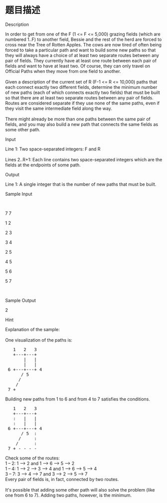 # 题目描述


<p>
Description
</p>
<div>
In order to get from one of the F (1 &lt;= F &lt;= 5,000) grazing fields (which are numbered 1..F) to another field, Bessie and the rest of the herd are forced to cross near the Tree of Rotten Apples. The cows are now tired of often being forced to take a particular path and want to build some new paths so that they will always have a choice of at least two separate routes between any pair of fields. They currently have at least one route between each pair of fields and want to have at least two. Of course, they can only travel on Official Paths when they move from one field to another. <br/>
<br/>
Given a description of the current set of R (F-1 &lt;= R &lt;= 10,000) paths that each connect exactly two different fields, determine the minimum number of new paths (each of which connects exactly two fields) that must be built so that there are at least two separate routes between any pair of fields. Routes are considered separate if they use none of the same paths, even if they visit the same intermediate field along the way. <br/>
<br/>
There might already be more than one paths between the same pair of fields, and you may also build a new path that connects the same fields as some other path.
</div>
<p>
Input
</p>
<div>
Line 1: Two space-separated integers: F and R <br/>
<br/>
Lines 2..R+1: Each line contains two space-separated integers which are the fields at the endpoints of some path.
</div>
<p>
Output
</p>
<div>
Line 1: A single integer that is the number of new paths that must be built.
</div>
<p>
Sample Input
</p>
<p>
<br/>
</p>
<p>
7 7
</p>
<p>
1 2
</p>
<p>
2 3
</p>
<p>
3 4
</p>
<p>
2 5
</p>
<p>
4 5
</p>
<p>
5 6
</p>
<p>
5 7
</p>
<p>
<br/>
</p>
<p>
Sample Output
</p>
<p>
2
</p>
<p>
Hint
</p>
<div>
Explanation of the sample: <br/>
<br/>
One visualization of the paths is: <br/>
<pre>   1   2   3
   +---+---+  
       |   |
       |   |
 6 +---+---+ 4
      / 5
     / 
    / 
 7 +</pre>
Building new paths from 1 to 6 and from 4 to 7 satisfies the conditions. <br/>
<pre>   1   2   3
   +---+---+  
   :   |   |
   :   |   |
 6 +---+---+ 4
      / 5  :
     /     :
    /      :
 7 + - - - - </pre>
Check some of the routes: <br/>
<span>1 – 2:  1 –&gt; 2 and 1 –&gt; 6 –&gt; 5 –&gt; 2 <br/>
1 – 4:  1 –&gt; 2 –&gt; 3 –&gt; 4 and 1 –&gt; 6 –&gt; 5 –&gt; 4 <br/>
3 – 7:  3 –&gt; 4 –&gt; 7 and 3 –&gt; 2 –&gt; 5 –&gt; 7</span> <br/>
Every pair of fields is, in fact, connected by two routes. <br/>
<br/>
It&#39;s possible that adding some other path will also solve the problem (like one from 6 to 7). Adding two paths, however, is the minimum.
</div>
